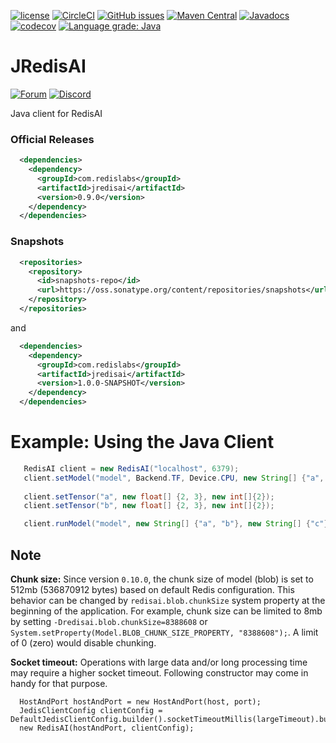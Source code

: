 [![license](https://img.shields.io/github/license/RedisAI/JRedisAI.svg)](https://github.com/RedisAI/JRedisAI)
[![CircleCI](https://circleci.com/gh/RedisAI/JRedisAI/tree/master.svg?style=svg)](https://circleci.com/gh/RedisAI/JRedisAI/tree/master)
[![GitHub issues](https://img.shields.io/github/release/RedisAI/JRedisAI.svg)](https://github.com/RedisAI/JRedisAI/releases/latest)
[![Maven Central](https://maven-badges.herokuapp.com/maven-central/com.redislabs/jredisai/badge.svg)](https://maven-badges.herokuapp.com/maven-central/com.redislabs/jredisai)
[![Javadocs](https://www.javadoc.io/badge/com.redislabs/jredisai.svg)](https://www.javadoc.io/doc/com.redislabs/jredisai)
[![codecov](https://codecov.io/gh/RedisAI/JRedisAI/branch/master/graph/badge.svg?token=cC4H2TvQHs)](https://codecov.io/gh/RedisAI/JRedisAI)
[![Language grade: Java](https://img.shields.io/lgtm/grade/java/g/RedisAI/JRedisAI.svg?logo=lgtm&logoWidth=18)](https://lgtm.com/projects/g/RedisAI/JRedisAI/context:java)

# JRedisAI
[![Forum](https://img.shields.io/badge/Forum-RedisAI-blue)](https://forum.redislabs.com/c/modules/redisai)
[![Discord](https://img.shields.io/discord/697882427875393627?style=flat-square)](https://discord.gg/rTQm7UZ)

Java client for RedisAI

### Official Releases

```xml
  <dependencies>
    <dependency>
      <groupId>com.redislabs</groupId>
      <artifactId>jredisai</artifactId>
      <version>0.9.0</version>
    </dependency>
  </dependencies>
```

### Snapshots

```xml
  <repositories>
    <repository>
      <id>snapshots-repo</id>
      <url>https://oss.sonatype.org/content/repositories/snapshots</url>
    </repository>
  </repositories>
```

and

```xml
  <dependencies>
    <dependency>
      <groupId>com.redislabs</groupId>
      <artifactId>jredisai</artifactId>
      <version>1.0.0-SNAPSHOT</version>
    </dependency>
  </dependencies>
```

# Example: Using the Java Client

```java
   RedisAI client = new RedisAI("localhost", 6379);
   client.setModel("model", Backend.TF, Device.CPU, new String[] {"a", "b"}, new String[] {"mul"}, "graph.pb");
    
   client.setTensor("a", new float[] {2, 3}, new int[]{2});
   client.setTensor("b", new float[] {2, 3}, new int[]{2});

   client.runModel("model", new String[] {"a", "b"}, new String[] {"c"});
```

## Note

**Chunk size:** Since version `0.10.0`, the chunk size of model (blob) is set to 512mb (536870912 bytes) based on 
default Redis configuration. This behavior can be changed by `redisai.blob.chunkSize` system property at the beginning 
of the application. For example, chunk size can be limited to 8mb by setting `-Dredisai.blob.chunkSize=8388608` or 
`System.setProperty(Model.BLOB_CHUNK_SIZE_PROPERTY, "8388608");`. A limit of 0 (zero) would disable chunking.

**Socket timeout:** Operations with large data and/or long processing time may require a higher socket timeout. 
Following constructor may come in handy for that purpose.
```
  HostAndPort hostAndPort = new HostAndPort(host, port);
  JedisClientConfig clientConfig = DefaultJedisClientConfig.builder().socketTimeoutMillis(largeTimeout).build();
  new RedisAI(hostAndPort, clientConfig);
```
